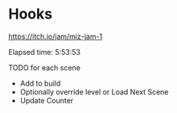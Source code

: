 # Hooks
 https://itch.io/jam/miz-jam-1

Elapsed time: 5:53:53


TODO for each scene
 - Add to build
 - Optionally override level or Load Next Scene
 - Update Counter